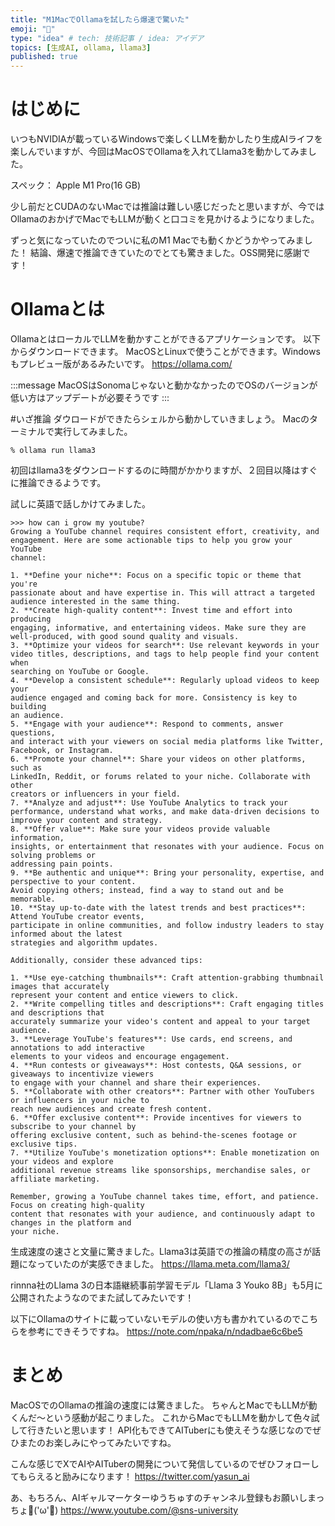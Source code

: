 ```yaml
---
title: "M1MacでOllamaを試したら爆速で驚いた"
emoji: "🦙"
type: "idea" # tech: 技術記事 / idea: アイデア
topics: [生成AI, ollama, llama3]
published: true
---
```


# はじめに
いつもNVIDIAが載っているWindowsで楽しくLLMを動かしたり生成AIライフを楽しんでいますが、今回はMacOSでOllamaを入れてLlama3を動かしてみました。

スペック：
Apple M1 Pro(16 GB)

少し前だとCUDAのないMacでは推論は難しい感じだったと思いますが、今ではOllamaのおかげでMacでもLLMが動くと口コミを見かけるようになりました。

ずっと気になっていたのでついに私のM1 Macでも動くかどうかやってみました！
結論、爆速で推論できていたのでとても驚きました。OSS開発に感謝です！

# Ollamaとは
OllamaとはローカルでLLMを動かすことができるアプリケーションです。
以下からダウンロードできます。
MacOSとLinuxで使うことができます。Windowsもプレビュー版があるみたいです。
https://ollama.com/

:::message
MacOSはSonomaじゃないと動かなかったのでOSのバージョンが低い方はアップデートが必要そうです
:::

#いざ推論
ダウロードができたらシェルから動かしていきましょう。
Macのターミナルで実行してみました。

```
% ollama run llama3   
```
初回はllama3をダウンロードするのに時間がかかりますが、２回目以降はすぐに推論できるようです。

試しに英語で話しかけてみました。

```
>>> how can i grow my youtube?
Growing a YouTube channel requires consistent effort, creativity, and 
engagement. Here are some actionable tips to help you grow your YouTube 
channel:

1. **Define your niche**: Focus on a specific topic or theme that you're 
passionate about and have expertise in. This will attract a targeted 
audience interested in the same thing.
2. **Create high-quality content**: Invest time and effort into producing 
engaging, informative, and entertaining videos. Make sure they are 
well-produced, with good sound quality and visuals.
3. **Optimize your videos for search**: Use relevant keywords in your 
video titles, descriptions, and tags to help people find your content when
searching on YouTube or Google.
4. **Develop a consistent schedule**: Regularly upload videos to keep your
audience engaged and coming back for more. Consistency is key to building 
an audience.
5. **Engage with your audience**: Respond to comments, answer questions, 
and interact with your viewers on social media platforms like Twitter, 
Facebook, or Instagram.
6. **Promote your channel**: Share your videos on other platforms, such as
LinkedIn, Reddit, or forums related to your niche. Collaborate with other 
creators or influencers in your field.
7. **Analyze and adjust**: Use YouTube Analytics to track your 
performance, understand what works, and make data-driven decisions to 
improve your content and strategy.
8. **Offer value**: Make sure your videos provide valuable information, 
insights, or entertainment that resonates with your audience. Focus on solving problems or 
addressing pain points.
9. **Be authentic and unique**: Bring your personality, expertise, and perspective to your content. 
Avoid copying others; instead, find a way to stand out and be memorable.
10. **Stay up-to-date with the latest trends and best practices**: Attend YouTube creator events, 
participate in online communities, and follow industry leaders to stay informed about the latest 
strategies and algorithm updates.

Additionally, consider these advanced tips:

1. **Use eye-catching thumbnails**: Craft attention-grabbing thumbnail images that accurately 
represent your content and entice viewers to click.
2. **Write compelling titles and descriptions**: Craft engaging titles and descriptions that 
accurately summarize your video's content and appeal to your target audience.
3. **Leverage YouTube's features**: Use cards, end screens, and annotations to add interactive 
elements to your videos and encourage engagement.
4. **Run contests or giveaways**: Host contests, Q&A sessions, or giveaways to incentivize viewers 
to engage with your channel and share their experiences.
5. **Collaborate with other creators**: Partner with other YouTubers or influencers in your niche to
reach new audiences and create fresh content.
6. **Offer exclusive content**: Provide incentives for viewers to subscribe to your channel by 
offering exclusive content, such as behind-the-scenes footage or exclusive tips.
7. **Utilize YouTube's monetization options**: Enable monetization on your videos and explore 
additional revenue streams like sponsorships, merchandise sales, or affiliate marketing.

Remember, growing a YouTube channel takes time, effort, and patience. Focus on creating high-quality
content that resonates with your audience, and continuously adapt to changes in the platform and 
your niche.
```
生成速度の速さと文量に驚きました。Llama3は英語での推論の精度の高さが話題になっていたのが実感できました。
https://llama.meta.com/llama3/

rinnna社のLlama 3の日本語継続事前学習モデル「Llama 3 Youko 8B」も5月に公開されたようなのでまた試してみたいです！

以下にOllamaのサイトに載っていないモデルの使い方も書かれているのでこちらを参考にできそうですね。
https://note.com/npaka/n/ndadbae6c6be5

# まとめ
MacOSでのOllamaの推論の速度には驚きました。
ちゃんとMacでもLLMが動くんだ〜という感動が起こりました。
これからMacでもLLMを動かして色々試して行きたいと思います！
API化もできてAITuberにも使えそうな感じなのでぜひまたのお楽しみにやってみたいですね。

こんな感じでXでAIやAITuberの開発について発信しているのでぜひフォローしてもらえると励みになります！
https://twitter.com/yasun_ai

あ、もちろん、AIギャルマーケターゆうちゅすのチャンネル登録もお願いしまっちょ💪('ω'💪)
https://www.youtube.com/@sns-university